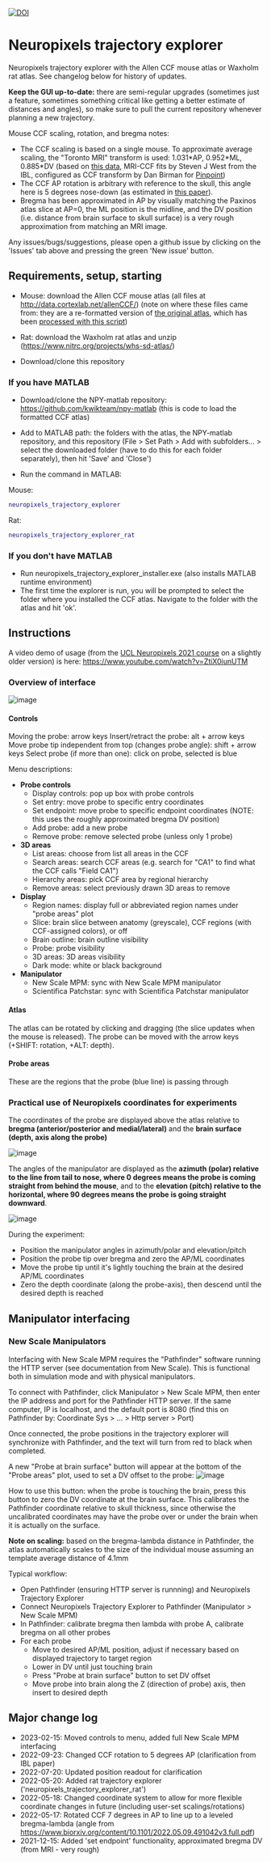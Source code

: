 [![DOI](https://zenodo.org/badge/429406115.svg)](https://zenodo.org/badge/latestdoi/429406115)

# Neuropixels trajectory explorer
Neuropixels trajectory explorer with the Allen CCF mouse atlas or Waxholm rat atlas. See changelog below for history of updates.

**Keep the GUI up-to-date:** there are semi-regular upgrades (sometimes just a feature, sometimes something critical like getting a better estimate of distances and angles), so make sure to pull the current repository whenever planning a new trajectory.

Mouse CCF scaling, rotation, and bregma notes:
* The CCF scaling is based on a single mouse. To approximate average scaling, the "Toronto MRI" transform is used: 1.031\*AP, 0.952\*ML, 0.885\*DV (based on [this data](https://www.nature.com/articles/s41467-018-04921-2), MRI-CCF fits by Steven J West from the IBL, configured as CCF transform by Dan Birman for [Pinpoint](https://github.com/VirtualBrainLab/Pinpoint))
* The CCF AP rotation is arbitrary with reference to the skull, this angle here is 5 degrees nose-down (as estimated in [this paper](https://www.biorxiv.org/content/10.1101/2022.05.09.491042v3)).
* Bregma has been approximated in AP by visually matching the Paxinos atlas slice at AP=0, the ML position is the midline, and the DV position (i.e. distance from brain surface to skull surface) is a very rough approximation from matching an MRI image.

Any issues/bugs/suggestions, please open a github issue by clicking on the 'Issues' tab above and pressing the green 'New issue' button.

## Requirements, setup, starting
- Mouse: download the Allen CCF mouse atlas (all files at http://data.cortexlab.net/allenCCF/)
(note on where these files came from: they are a re-formatted version of [the original atlas](http://download.alleninstitute.org/informatics-archive/current-release/mouse_ccf/annotation/ccf_2017/), which has been [processed with this script](https://github.com/cortex-lab/allenCCF/blob/master/setup_utils.m))

- Rat: download the Waxholm rat atlas and unzip (https://www.nitrc.org/projects/whs-sd-atlas/)

- Download/clone this repository

### If you have MATLAB
- Download/clone the NPY-matlab repository: https://github.com/kwikteam/npy-matlab
(this is code to load the formatted CCF atlas)

- Add to MATLAB path: the folders with the atlas, the NPY-matlab repository, and this repository
(File > Set Path > Add with subfolders... > select the downloaded folder (have to do this for each folder separately), then hit 'Save' and 'Close')

- Run the command in MATLAB:

Mouse:
```matlab
neuropixels_trajectory_explorer
```
Rat: 
```matlab
neuropixels_trajectory_explorer_rat
```

### If you don't have MATLAB
- Run neuropixels_trajectory_explorer_installer.exe (also installs MATLAB runtime environment)
- The first time the explorer is run, you will be prompted to select the folder where you installed the CCF atlas. Navigate to the folder with the atlas and hit 'ok'.

## Instructions

A video demo of usage (from the [UCL Neuropixels 2021 course](https://www.ucl.ac.uk/neuropixels/training/2021-neuropixels-course) on a slightly older version) is here: https://www.youtube.com/watch?v=ZtiX0iunUTM

### Overview of interface
![image](https://github.com/petersaj/neuropixels_trajectory_explorer/blob/main/wiki/overview.PNG)

#### Controls
Moving the probe: arrow keys
Insert/retract the probe: alt + arrow keys
Move probe tip independent from top (changes probe angle): shift + arrow keys
Select probe (if more than one): click on probe, selected is blue

Menu descriptions:
- **Probe controls**
  - Display controls: pop up box with probe controls
  - Set entry: move probe to specific entry coordinates
  - Set endpoint: move probe to specific endpoint coordinates (NOTE: this uses the roughly approximated bregma DV position)
  - Add probe: add a new probe
  - Remove probe: remove selected probe (unless only 1 probe)
- **3D areas**
  - List areas: choose from list all areas in the CCF
  - Search areas: search CCF areas (e.g. search for "CA1" to find what the CCF calls "Field CA1")
  - Hierarchy areas: pick CCF area by regional hierarchy
  - Remove areas: select previously drawn 3D areas to remove 
- **Display**
  - Region names: display full or abbreviated region names under "probe areas" plot
  - Slice: brain slice between anatomy (greyscale), CCF regions (with CCF-assigned colors), or off
  - Brain outline: brain outline visibility
  - Probe: probe visibility
  - 3D areas: 3D areas visibility
  - Dark mode: white or black background
- **Manipulator**
  - New Scale MPM: sync with New Scale MPM manipulator
  - Scientifica Patchstar: sync with Scientifica Patchstar manipulator

#### Atlas
The atlas can be rotated by clicking and dragging (the slice updates when the mouse is released). The probe can be moved with the arrow keys (+SHIFT: rotation, +ALT: depth).

#### Probe areas
These are the regions that the probe (blue line) is passing through

### Practical use of Neuropixels coordinates for experiments
The coordinates of the probe are displayed above the atlas relative to **bregma (anterior/posterior and medial/lateral)** and the **brain surface (depth, axis along the probe)**

![image](https://github.com/petersaj/neuropixels_trajectory_explorer/blob/main/wiki/positions.png)

The angles of the manipulator are displayed as the **azimuth (polar) relative to the line from tail to nose, where 0 degrees means the probe is coming straight from behind the mouse**, and to the **elevation (pitch) relative to the horizontal, where 90 degrees means the probe is going straight downward**.

![image](https://github.com/petersaj/neuropixels_trajectory_explorer/blob/main/wiki/angles.png)

During the experiment:
- Position the manipulator angles in azimuth/polar and elevation/pitch
- Position the probe tip over bregma and zero the AP/ML coordinates
- Move the probe tip until it's lightly touching the brain at the desired AP/ML coordinates
- Zero the depth coordinate (along the probe-axis), then descend until the desired depth is reached

## Manipulator interfacing
### New Scale Manipulators
Interfacing with New Scale MPM requires the "Pathfinder" software running the HTTP server (see documentation from New Scale). This is functional both in simulation mode and with physical manipulators.

To connect with Pathfinder, click Manipulator > New Scale MPM, then enter the IP address and port for the Pathfinder HTTP server. If the same computer, IP is localhost, and the default port is 8080 (find this on Pathfinder by: Coordinate Sys > ... > Http server > Port)

Once connected, the probe positions in the trajectory explorer will synchronize with Pathfinder, and the text will turn from red to black when completed.

A new "Probe at brain surface" button will appear at the bottom of the "Probe areas" plot, used to set a DV offset to the probe:
![image](https://github.com/petersaj/neuropixels_trajectory_explorer/blob/main/wiki/newscale_buttons.png)

How to use this button: when the probe is touching the brain, press this button to zero the DV coordinate at the brain surface. This calibrates the Pathfinder coordinate relative to skull thickness, since otherwise the uncalibrated coordinates may have the probe over or under the brain when it is actually on the surface.

**Note on scaling:** based on the bregma-lambda distance in Pathfinder, the atlas automatically scales to the size of the individual mouse assuming an template average distance of 4.1mm 

Typical workflow: 
- Open Pathfinder (ensuring HTTP server is runnning) and Neuropixels Trajectory Explorer
- Connect Neuropixels Trajectory Explorer to Pathfinder (Manipulator > New Scale MPM)
- In Pathfinder: calibrate bregma then lambda with probe A, calibrate bregma on all other probes
- For each probe
  - Move to desired AP/ML position, adjust if necessary based on displayed trajectory to target region
  - Lower in DV until just touching brain 
  - Press "Probe at brain surface" button to set DV offset
  - Move probe into brain along the Z (direction of probe) axis, then insert to desired depth

## Major change log
- 2023-02-15: Moved controls to menu, added full New Scale MPM interfacing
- 2022-09-23: Changed CCF rotation to 5 degrees AP (clarification from IBL paper)
- 2022-07-20: Updated position readout for clarification
- 2022-05-20: Added rat trajectory explorer ('neuropixels_trajectory_explorer_rat')
- 2022-05-18: Changed coordinate system to allow for more flexible coordinate changes in future (including user-set scalings/rotations)
- 2022-05-17: Rotated CCF 7 degrees in AP to line up to a leveled bregma-lambda (angle from https://www.biorxiv.org/content/10.1101/2022.05.09.491042v3.full.pdf)
- 2021-12-15: Added 'set endpoint' functionality, approximated bregma DV (from MRI - very rough)


